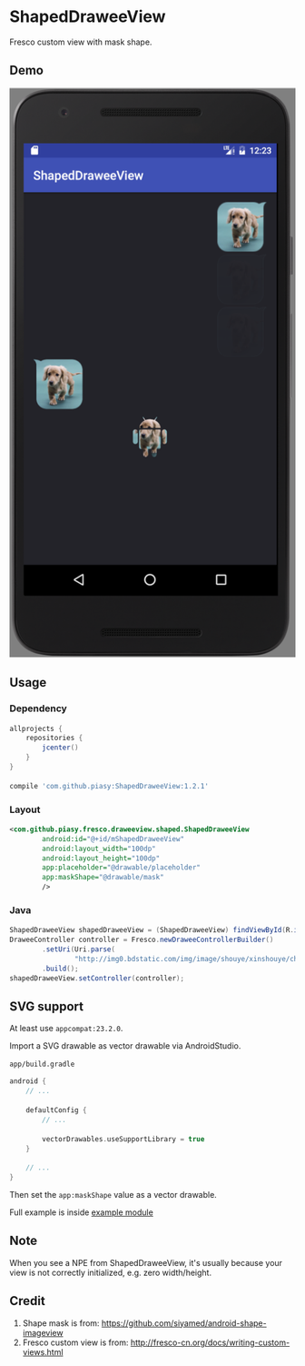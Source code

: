 # ShapedDraweeView

Fresco custom view with mask shape.

## Demo

![demo](art/shaped_drawee_view_demo.png)

## Usage

### Dependency

``` gradle
allprojects {
    repositories {
        jcenter()
    }
}

compile 'com.github.piasy:ShapedDraweeView:1.2.1'
```

### Layout

``` xml
<com.github.piasy.fresco.draweeview.shaped.ShapedDraweeView
        android:id="@+id/mShapedDraweeView"
        android:layout_width="100dp"
        android:layout_height="100dp"
        app:placeholder="@drawable/placeholder"
        app:maskShape="@drawable/mask"
        />
```

### Java

``` java
ShapedDraweeView shapedDraweeView = (ShapedDraweeView) findViewById(R.id.mShapedDraweeView);
DraweeController controller = Fresco.newDraweeControllerBuilder()
        .setUri(Uri.parse(
                "http://img0.bdstatic.com/img/image/shouye/xinshouye/chongwu16830.jpg"))
        .build();
shapedDraweeView.setController(controller);
```

## SVG support

At least use `appcompat:23.2.0`.

Import a SVG drawable as vector drawable via AndroidStudio.

`app/build.gradle`

``` gradle
android {
    // ...

    defaultConfig {
        // ...

        vectorDrawables.useSupportLibrary = true
    }

    // ...
}
```

Then set the `app:maskShape` value as a vector drawable.

Full example is inside [example module](tree/master/example)

## Note

When you see a NPE from ShapedDraweeView, it's usually because your view is not correctly initialized, e.g. zero width/height.

## Credit

1. Shape mask is from: https://github.com/siyamed/android-shape-imageview
2. Fresco custom view is from: http://fresco-cn.org/docs/writing-custom-views.html

